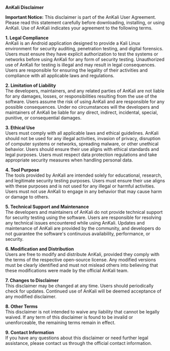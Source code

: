 **AnKali Disclaimer**

**Important Notice:** This disclaimer is part of the AnKali User Agreement. Please read this statement carefully before downloading, installing, or using AnKali. Use of AnKali indicates your agreement to the following terms.

**1. Legal Compliance**  
AnKali is an Android application designed to provide a Kali Linux environment for security auditing, penetration testing, and digital forensics. Users must ensure they have explicit authorization to test the systems or networks before using AnKali for any form of security testing. Unauthorized use of AnKali for testing is illegal and may result in legal consequences. Users are responsible for ensuring the legality of their activities and compliance with all applicable laws and regulations.

**2. Limitation of Liability**  
The developers, maintainers, and any related parties of AnKali are not liable for any damages, losses, or responsibilities resulting from the use of the software. Users assume the risk of using AnKali and are responsible for any possible consequences. Under no circumstances will the developers and maintainers of AnKali be liable for any direct, indirect, incidental, special, punitive, or consequential damages.

**3. Ethical Use**  
Users must comply with all applicable laws and ethical guidelines. AnKali should not be used for any illegal activities, invasion of privacy, disruption of computer systems or networks, spreading malware, or other unethical behavior. Users should ensure their use aligns with ethical standards and legal purposes. Users must respect data protection regulations and take appropriate security measures when handling personal data.

**4. Tool Purpose**  
The tools provided by AnKali are intended solely for educational, research, and legitimate security testing purposes. Users must ensure their use aligns with these purposes and is not used for any illegal or harmful activities. Users must not use AnKali to engage in any behavior that may cause harm or damage to others.

**5. Technical Support and Maintenance**  
The developers and maintainers of AnKali do not provide technical support for security testing using the software. Users are responsible for resolving any technical issues encountered while using AnKali. Updates and maintenance of AnKali are provided by the community, and developers do not guarantee the software's continuous availability, performance, or security.

**6. Modification and Distribution**  
Users are free to modify and distribute AnKali, provided they comply with the terms of the respective open-source license. Any modified versions must be clearly identified and must not mislead others into believing that these modifications were made by the official AnKali team.

**7. Changes to Disclaimer**  
This disclaimer may be changed at any time. Users should periodically check for updates. Continued use of AnKali will be deemed acceptance of any modified disclaimer.

**8. Other Terms**  
This disclaimer is not intended to waive any liability that cannot be legally waived. If any term of this disclaimer is found to be invalid or unenforceable, the remaining terms remain in effect.

**9. Contact Information**  
If you have any questions about this disclaimer or need further legal assistance, please contact us through the official contact information.